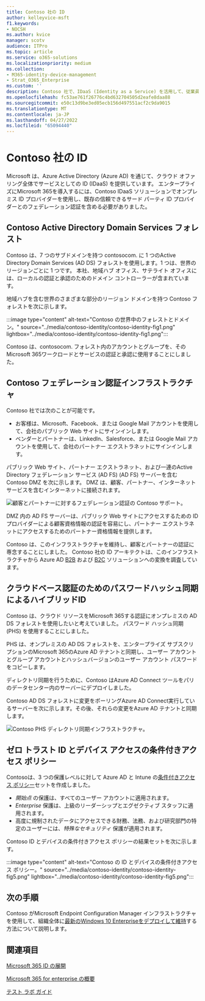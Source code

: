 ```yaml
---
title: Contoso 社の ID
author: kelleyvice-msft
f1.keywords:
- NOCSH
ms.author: kvice
manager: scotv
audience: ITPro
ms.topic: article
ms.service: o365-solutions
ms.localizationpriority: medium
ms.collection:
- M365-identity-device-management
- Strat_O365_Enterprise
ms.custom: ''
description: Contoso 社で、IDaaS (Identity as a Service) を活用して、従業員向けのクラウド ベース認証や、パートナーと顧客向けのフェデレーション認証を提供している方法を説明します。
ms.openlocfilehash: fc53ae761f26776c4bd632704505d2eafe8daa88
ms.sourcegitcommit: e50c13d9be3ed05ecb156d497551acf2c9da9015
ms.translationtype: MT
ms.contentlocale: ja-JP
ms.lasthandoff: 04/27/2022
ms.locfileid: "65094440"
---
```

# <a name="identity-for-the-contoso-corporation"></a>Contoso 社の ID

Microsoft は、Azure Active Directory (Azure AD) を通じて、クラウド オファリング全体でサービスとしての ID (IDaaS) を提供しています。 エンタープライズにMicrosoft 365を導入するには、Contoso IDaaS ソリューションでオンプレミス ID プロバイダーを使用し、既存の信頼できるサード パーティ ID プロバイダーとのフェデレーション認証を含める必要がありました。

## <a name="the-contoso-active-directory-domain-services-forest"></a>Contoso Active Directory Domain Services フォレスト

Contoso は、7 つのサブドメインを持つ contosocom\. に 1 つのActive Directory Domain Services (AD DS) フォレストを使用します。1 つは、世界のリージョンごとに 1 つです。 本社、地域ハブ オフィス、サテライト オフィスには、ローカルの認証と承認のためのドメイン コントローラーが含まれています。

地域ハブを含む世界のさまざまな部分のリージョン ドメインを持つ Contoso フォレストを次に示します。

:::image type="content" alt-text="Contoso の世界中のフォレストとドメイン。" source="../media/contoso-identity/contoso-identity-fig1.png" lightbox="../media/contoso-identity/contoso-identity-fig1.png":::
 
Contoso は、contosocom\. フォレスト内のアカウントとグループを、そのMicrosoft 365ワークロードとサービスの認証と承認に使用することにしました。

## <a name="the-contoso-federated-authentication-infrastructure"></a>Contoso フェデレーション認証インフラストラクチャ

Contoso 社では次のことが可能です。

- お客様は、Microsoft、Facebook、または Google Mail アカウントを使用して、会社のパブリック Web サイトにサインインします。
- ベンダーとパートナーは、LinkedIn、Salesforce、または Google Mail アカウントを使用して、会社のパートナー エクストラネットにサインインします。

パブリック Web サイト、パートナー エクストラネット、および一連のActive Directory フェデレーション サービス (AD FS) (AD FS) サーバーを含む Contoso DMZ を次に示します。 DMZ は、顧客、パートナー、インターネット サービスを含むインターネットに接続されます。

![顧客とパートナーに対するフェデレーション認証の Contoso サポート。](../media/contoso-identity/contoso-identity-fig2.png)
 
DMZ 内の AD FS サーバーは、パブリック Web サイトにアクセスするための ID プロバイダーによる顧客資格情報の認証を容易にし、パートナー エクストラネットにアクセスするためのパートナー資格情報を提供します。

Contoso は、このインフラストラクチャを維持し、顧客とパートナーの認証に専念することにしました。 Contoso 社の ID アーキテクトは、このインフラストラクチャから Azure AD [B2B](/azure/active-directory/b2b/hybrid-organizations) および [B2C](/azure/active-directory-b2c/solution-articles) ソリューションへの変換を調査しています。

## <a name="hybrid-identity-with-password-hash-synchronization-for-cloud-based-authentication"></a>クラウドベース認証のためのパスワードハッシュ同期によるハイブリッドID

Contoso は、クラウド リソースをMicrosoft 365する認証にオンプレミスの AD DS フォレストを使用したいと考えていました。 パスワード ハッシュ同期 (PHS) を使用することにしました。

PHS は、オンプレミスの AD DS フォレストを、エンタープライズ サブスクリプションのMicrosoft 365のAzure AD テナントと同期し、ユーザー アカウントとグループ アカウントとハッシュバージョンのユーザー アカウント パスワードをコピーします。

ディレクトリ同期を行うために、Contoso はAzure AD Connect ツールをパリのデータセンター内のサーバーにデプロイしました。

Contoso AD DS フォレストに変更をポーリングAzure AD Connect実行しているサーバーを次に示します。その後、それらの変更をAzure AD テナントと同期します。

![Contoso PHS ディレクトリ同期インフラストラクチャ。](../media/contoso-identity/contoso-identity-fig4.png)
 
## <a name="conditional-access-policies-for-zero-trust-identity-and-device-access"></a>ゼロ トラスト ID とデバイス アクセスの条件付きアクセス ポリシー

Contosoは、3 つの保護レベルに対して Azure AD と Intune の[条件付きアクセス ポリシー](../security/office-365-security/identity-access-policies.md)セットを作成しました。

- *開始点* の保護は、すべてのユーザー アカウントに適用されます。
- *Enterprise* 保護は、上級のリーダーシップとエグゼクティブ スタッフに適用されます。
- 高度に規制されたデータにアクセスできる財務、法務、および研究部門の特定のユーザーには、*特殊なセキュリティ* 保護が適用されます。

Contoso ID とデバイスの条件付きアクセス ポリシーの結果セットを次に示します。

:::image type="content" alt-text="Contoso の ID とデバイスの条件付きアクセス ポリシー。" source="../media/contoso-identity/contoso-identity-fig5.png" lightbox="../media/contoso-identity/contoso-identity-fig5.png":::
 
## <a name="next-step"></a>次の手順

Contoso がMicrosoft Endpoint Configuration Manager インフラストラクチャを使用して、組織全体に[最新のWindows 10 Enterpriseをデプロイして維持](contoso-win10.md)する方法について説明します。

## <a name="see-also"></a>関連項目

[Microsoft 365 ID の展開](deploy-identity-solution-overview.md)

[Microsoft 365 for enterprise の概要](microsoft-365-overview.md)

[テスト ラボ ガイド](m365-enterprise-test-lab-guides.md)